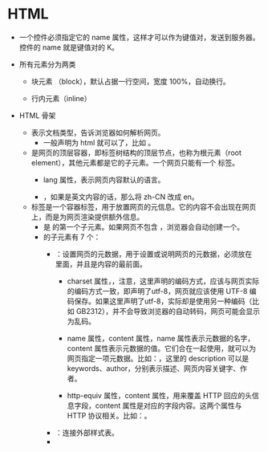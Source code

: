 # HTML 

- 一个控件必须指定它的 name 属性，这样才可以作为键值对，发送到服务器。控件的 name 就是键值对的 K。

- 所有元素分为两类

  - 块元素 （block），默认占据一行空间，宽度 100%，自动换行。

  - 行内元素（inline）

- HTML 骨架

  - <!doctype> 表示文档类型，告诉浏览器如何解析网页。
    - 一般声明为 html 就可以了，比如 <!doctype html>。

  - <html> 是网页的顶层容器，即标签树结构的顶层节点，也称为根元素（root element），其他元素都是它的子元素。一个网页只能有一个 <html> 标签。

    - lang 属性，表示网页内容默认的语言。

    - <html lang="zh-CN">，如果是英文内容的话，那么将  zh-CN 改成 en。

  - <head>标签是一个容器标签，用于放置网页的元信息。它的内容不会出现在网页上，而是为网页渲染提供额外信息。

    - <head> 是 <html> 的第一个子元素。如果网页不包含 <head>，浏览器会自动创建一个。

    - <head>的子元素有 7 个：

      - <meta>：设置网页的元数据，用于设置或说明网页的元数据，必须放在 <head> 里面，并且是内容的最前面。

        - charset 属性，<meta charset="utf-8">，注意，这里声明的编码方式，应该与网页实际的编码方式一致，即声明了utf-8，网页就应该使用 UTF-8 编码保存。如果这里声明了utf-8，实际却是使用另一种编码（比如 GB2312），并不会导致浏览器的自动转码，网页可能会显示为乱码。

        - name 属性，content 属性，name 属性表示元数据的名字，content 属性表示元数据的值。它们合在一起使用，就可以为网页指定一项元数据。比如：<meta name="description" content="HTML 语言入门">，这里的 description 可以是 keywords、author，分别表示描述、网页内容关键字、作者。

        - http-equiv 属性，content 属性，用来覆盖 HTTP 回应的头信息字段，content 属性是对应的字段内容。这两个属性与 HTTP 协议相关。比如：<meta http-equiv="Content-Type" content="Type=text/html; charset=utf-8">。

      - <link>：连接外部样式表。

      - <title>：设置网页标题。

      - <style>：放置内嵌的样式表。

      - <script>：引入脚本。

      - <noscript>：浏览器不支持脚本时，所要显示的内容。

      - <base>：设置网页内部相对 URL 的计算基准。

  - <body>标签是一个容器标签，用于放置网页的主体内容。浏览器显示的页面内容，都放置在它的内部。它是 <html> 的第二个子元素，紧跟在 <head> 后面。

- HTML 内容骨架

  - 页面分成页眉（<header>）、主体（<main>）、页尾（<footer>）三个部分。

  - <header>标签可以用在多个场景，既可以表示整个网页的头部，也可以表示一篇文章或者一个区块的头部。如果用在网页的头部，就称为“页眉”。网站导航和搜索栏通常会放在 <header> 里面。<header> 里面不能包含另一个 <header> 或 <footer>。

  - <footer>标签表示网页、文章或章节的尾部。如果用于整张网页的尾部，就称为“页尾”，通常包含版权信息或者其他相关信息。<footer> 不能嵌套，即内部不能放置另一个 <footer>，也不能放置 <header>。

  - <main> 标签表示页面的主体内容，一个页面只能有一个 <main>。

  - <article> 标签表示页面里面一段完整的内容，即使页面的其他部分不存在，也具有独立使用的意义，通常用来表示一篇文章或者一个论坛帖子。

  - <aside> 标签用来放置与网页或文章主要内容间接相关的部分。网页级别的 <aside>，可以用来放置侧边栏，但不一定就在页面的侧边；文章级别的 <aside>，可以用来放置评论或注释。

  - <section> 标签表示一个含有主题的独立部分，通常用在文档里面表示一个章节，比如 <article> 可以包含多个 <section>。<section> 总是多个一起使用，一个页面不能只有一个 <section>。

  - <nav> 标签用于放置页面或文档的导航信息。

- 文本标签

  - <div>标签是无语义的标签，在 HTML 退出语义标签之前，经常是多级的 div 标签进行嵌套使用。但是现在有了语义标签，优先使用语义标签。

  - <p>标签是段落标签，块元素。

  - <span>，无语义标签，是行内标签。

  - <br>，换行，<wbr>，告诉浏览器在哪里进行换行。

  - <hr>，分割线。

  - <b> 和 <strong>这两个标签都是加粗，但是 <b> 是无语义的，建议使用 <strong>。

  - <pre> 是一个块级元素，表示保留原来的格式（preformatted），即浏览器会保留该标签内部原始的换行和空格。浏览器默认以等宽字体显示标签内容。注意，HTML 标签在 <pre> 里面还是起作用的。<pre> 只保留空格和换行，不会保留 HTML 标签。

  - <em>和 <i>，重要，即斜体显示，<i> 无语义，建议使用 <em>。

  - <sub> 将内容变成下标，<sup>将内容变成上标， <var>表示内容是公式或者代码，斜体显示。

  - <u>，下划线，<s>，删除线。

  - <blockquote> 是一个块级标签，表示引用他人的话。浏览器会在样式上，与正常文本区别显示。有一个cite属性，它的值是一个网址，表示引言来源，不会显示在网页上。

  - <q>是一个行内标签，也表示引用。它与 <blockquote> 的区别，就是它不会产生换行。会给内容加上双引号。

  - <cite>标签表示引言出处或者作者，浏览器默认使用斜体显示这部分内容。

  - <code> 标签是一个行内元素，表示标签内容是计算机代码，浏览器默认会以等宽字体显示。如果要表示多行代码，<code> 标签必须放在 <pre> 内部。<code> 本身仅表示一行代码。

  - <kbd> 标签是一个行内元素，原意是用户从键盘输入的内容，现在扩展到各种输入，包括语音输入。浏览器默认以等宽字体显示标签内容。

  - <samp> 标签是一个行内元素，表示计算机程序输出内容的一个例子。浏览器默认以等宽字体显示。

  - <mark> 是一个行内标签，表示突出显示的内容。Chrome 浏览器默认会以亮黄色背景，显示该标签的内容。

  - <small> 是一个行内标签，浏览器会将它包含的内容，以小一号的字号显示，不需要使用 CSS 样式。它通常用于文章附带的版权信息或法律信息。

  - <time> 是一个行内标签，为跟时间相关的内容提供机器可读的格式。<data>和除了时间以外的数据相关。

  - <address> 标签是一个块级元素，表示某人或某个组织的联系方式。内容不得有非联系信息，不能嵌套，并且内部不能有标题标签（<h1>~<h6>），也不能有 <article>、<aside>、<section>、<nav>、<header>、<footer> 等标签。通常，它会放在 <footer> 里面。

  - <abbr> 标签是一个行内元素，表示标签内容是一个缩写。它的 title 属性给出缩写的完整形式，或者缩写的描述。

  - <ins> 标签是一个行内元素，表示原始文档添加（insert）的内容。<del> 与之类似，表示删除（delete）的内容。它们通常用于展示文档的删改。浏览器默认为 <del> 标签的内容加上删除线，为 <ins> 标签的内容加上下划线。

  - <dfn> 是一个行内元素，表示标签内容是一个术语（definition），本段或本句包含它的定义。

  - <ruby> 标签表示文字的语音注释，主要用于东亚文字，比如汉语拼音和日语的片假名。它默认将语音注释，以小字体显示在文字的上方。

    - <rp>标签的用处，是为不支持语音注释的浏览器，提供一个兼容方案。对于那些支持语音注释的浏览器，该标签的内容不显示。

    - <rp>标签一般用于放置圆括号，如果遇到不支持的浏览器，就会将语音注释显示在括号里面。

    - <rt>标签用于放置语音注释。

    - <rb>标签用于划分文字单位，与语音注释一一对应。

  - <bdo>标签是一个行内元素，表示文字方向与网页主体内容的方向不一致。
    - dir 属性，指定具体的文字方向。它有两个值，ltr 表示从左到右，rtl 表示从右到左。

  - <bdi>标签用于不确定文字方向的情况。比如，网页有一个部分是用户输入的内容，但是不知道输入内容的文字方向。这种情况就可以使用 <bdi> 标签，告诉浏览器，不确定文字的方向，由浏览器自己决定。

- 列表标签

  - <ol> 标签是一个有序列表容器（ordered list）。

    - reversed 属性，倒序。

    - start 属性的值是一个整数，表示数字列表的起始编号。

    - type 序号类型：a：小写字母，A：大写字母，i：小写罗马数字，I：大写罗马数字，1：整数（默认值）

  - <ul>标签是一个无序列表容器（unordered list）。

  - <li>表示列表项，<li> 有一个 value 属性，定义当前列表项的编号，后面列表项会从这个值开始编号。

  - <dl>标签是一个块级元素，表示一组术语的列表（description list）。术语名（description term）由<dt>标签定义，术语解释（description detail）由<dd>标签定义。<dl> 常用来定义词汇表。 <dt> 和 <dd> 都是块级元素，<dd> 默认会在 <dt> 下方缩进显示。上面代码的默认渲染结果如下。

- 图像标签

  - <img>标签用于插入图片。它是单独使用的，没有闭合标签。<img> 可以放在 <a> 标签内部，使得图片变成一个可以点击的链接。

    - alt 属性用来设定图片的文字说明。图片不显示时（比如下载失败，或用户关闭图片加载），图片的位置上会显示该文本。

    - width 属性，height 属性，图片默认以原始大小插入网页，width 属性和 height 属性可以指定图片显示时的宽度和高度，单位是像素或百分比。注意，一旦设置了这两个属性，浏览器会在网页中预先留出这个大小的空间，不管图片有没有加载成功。不过，由于图片的显示大小可以用 CSS 设置，所以不建议使用这两个属性。

    - loading 属性改变了这个行为，可以指定图片的懒加载，即图片默认不加载，只有即将滚动进入视口，变成用户可见时才会加载，这样就节省了带宽。

      - auto：浏览器默认行为，等同于不使用loading属性。

      - lazy：启用懒加载。

      - eager：立即加载资源，无论它在页面上的哪个位置。

    - crossorigin 属性用来告诉浏览器，是否采用跨域的形式下载图片，默认是不采用。有时，图片和网页属于不同的网站，网页加载图片就会导致跨域请求，对方服务器可能要求跨域认证。简单说，只要打开了这个属性，HTTP 请求的头信息里面，就会加入origin字段，给出请求发出的域名，不打开这个属性就不加。

      - anonymous：跨域请求不带有用户凭证（通常是 Cookie）。

      - use-credentials：跨域请求带有用户凭证。

  - <figure> 标签可以理解为一个图像区块，将图像和相关信息封装在一起。<figcaption> 是它的可选子元素，表示图像的文本描述，通常用于放置标题，可以出现多个。

- 链接标签

  - 链接通过 <a> 标签表示，用户点击后，浏览器会跳转到指定的网址。

    - href 属性给出链接指向的网址。它的值应该是一个 URL 或者锚点。

    - hreflang 属性给出链接指向的网址所使用的语言，纯粹是提示性的，没有实际功能。

    - title 属性给出链接的说明信息。鼠标悬停在链接上方时，浏览器会将这个属性的值，以提示块的形式显示出来。

    - target 属性指定如何展示打开的链接。它可以是在指定的窗口打开，也可以在 <iframe> 里面打开。

      - _self：当前窗口打开，这是默认值。

      - _blank：新窗口打开。

      - _parent：上层窗口打开，这通常用于从父窗口打开的子窗口，或者 <iframe> 里面的链接。如果当前窗口没有上层窗口，这个值等同于 _self。

      - _top：顶层窗口打开。如果当前窗口就是顶层窗口，这个值等同于 _self。

    - rel 属性说明链接与当前页面的关系。

      - alternate：当前文档的另一种形式，比如翻译。

      - author：作者链接。

      - bookmark：用作书签的永久地址。

      - external：当前文档的外部参考文档。

      - help：帮助链接。

      - license：许可证链接。

      - next：系列文档的下一篇。

      - nofollow：告诉搜索引擎忽略该链接，主要用于用户提交的内容，防止有人企图通过添加链接，提高该链接的搜索排名。

      - noreferrer：告诉浏览器打开链接时，不要将当前网址作为 HTTP 头信息的Referer字段发送出去，这样可以隐藏点击的来源。

      - noopener：告诉浏览器打开链接时，不让链接窗口通过 JavaScript 的window.opener属性引用原始窗口，这样就提高了安全性。

      - prev：系列文档的上一篇。

      - search：文档的搜索链接。

      - tag：文档的标签链接。

    - ping 属性指定一个网址，用户点击的时候，会向该网址发出一个 POST 请求，通常用于跟踪用户的行为。

    - type 属性给出链接 URL 的 MIME 类型，比如到底是网页，还是图像或文件。它也是纯粹提示性的属性，没有实际功能。

    - download 属性表明当前链接用于下载，而不是跳转到另一个 URL。注意，download属性只在链接与网址同源时，才会生效。也就是说，链接应该与网址属于同一个网站。如果download属性设置了值，那么这个值就是下载的文件名。

    - mailto 协议，<a  href="mailto:foo@bar.com?cc=test@test.com&subject=The%20subject&body=The%20body">发送邮件</a>

    - tel 协议，<a href="tel:13312345678">13312345678</a>，上面代码在手机中，点击链接会唤起拨号界面，可以直接拨打指定号码。

  - <link> 标签主要用于将当前网页与相关的外部资源联系起来，通常放在元素里面。最常见的用途就是加载 CSS 样式表。<link rel="stylesheet" type="text/css" href="theme.css">，还可以加载网站的 favicon 图标文件。<link rel="icon" href="/favicon.ico" type="image/x-icon">

    - rel 属性表示外部资源与当前文档之间的关系，是 <link> 标签的必需属性。它可以但不限于取以下值。

    - preload 预加载，<link rel="preload" href="style.css" as="style">的意思是要求浏览器提前下载并缓存 style.css。

      - as 属性指定加载资源的类型，它的值一般有下面几种。

      - "script"

      - "style"

      - "image"

      - "media"

      - "document"

  - <script> 用于加载脚本代码，目前主要是加载 JavaScript 代码。
    - src 属性给出外部脚本的地址。

  - <noscript> 标签用于浏览器不支持或关闭 JavaScript 时，所要显示的内容。用户关闭 JavaScript 可能是为了节省带宽，以延长手机电池寿命，或者为了防止追踪，保护隐私。

- 多媒体标签

  - <video> 标签是一个块级元素，用于放置视频。如果浏览器支持加载的视频格式，就会显示一个播放器，否则显示 <video> 内部的子元素。

- iframe 

  - <iframe> 标签生成一个指定区域，在该区域中嵌入其他网页。它是一个容器元素，如果浏览器不支持<iframe>，就会显示内部的子元素。

    - sandbox 可以当作布尔属性使用，表示打开所有限制。

    - loading，懒加载。如果 <iframe> 是隐藏的，则 loading 属性无效，将会立即加载。

- 表格

  - <table> 是一个块级容器标签，所有表格内容都要放在这个标签里面。

  - <caption> 总是 <table> 里面的第一个子元素，表示表格的标题。该元素是可选的。

  - <thead>、<tbody>、<tfoot>都是块级容器元素，且都是<table>的一级子元素，分别表示表头、表体和表尾。

  - <colgroup>是<table>的一级子元素，用来包含一组列的定义。<col> 是<colgroup>的子元素，用来定义表格的一列。<col> 不仅是一个单独使用的标签，没有结束标志，而且还是一个空元素，没有子元素。它的主要作用，除了申明表格结构，还可以为表格附加样式。

  - <tr> 标签表示表格的一行（table row）。如果表格有 <thead>、<tbody>、<tfoot>，那么 <tr> 就放在这些容器元素之中，否则直接放在<table>的下一级。

  - <th> 和 <td> 都用来定义表格的单元格。其中，<th> 是标题单元格，<td> 是数据单元格。

    - colspan 属性，rowspan 属性。

    - headers 属性，如果表格很大，单元格很多，源码里面会看不清，哪个单元格对应哪个表头，这时就可以使用headers 属性。

    - scope 属性只有 <th> 标签支持，一般不在 <td> 标签使用，表示该 <th> 单元格到底是栏的标题，还是列的标题。

      - row：该行的所有单元格，都与该标题单元格相关。

      - col：该列的所有单元格，都与该标题单元格相关。

      - rowgroup：多行组成的一个行组的所有单元格，都与该标题单元格相关，可以与rowspan属性配合使用。

      - colgroup：多列组成的一个列组的所有单元格，都与该标题单元格相关，可以与colspan属性配合使用。

      - auto：默认值，表示由浏览器自行决定。

- 表单

  - <form> 标签用来定义一个表单，所有表单内容放到这个容器元素之中。

    - <form> 有以下属性：

    - accept-charset：服务器接受的字符编码列表，使用空格分隔，默认与网页编码相同。

    - action：服务器接收数据的 URL。

    - autocomplete：如果用户没有填写某个控件，浏览器是否可以自动填写该值。它的可能取值分别为off（不自动填写）和on（自动填写）。

    - method：提交数据的 HTTP 方法，可能的值有post（表单数据作为 HTTP 数据体发送），get（表单数据作为 URL 的查询字符串发送），dialog（表单位于<dialog>内部使用）。

    - enctype：当method属性等于post时，该属性指定提交给服务器的 MIME 类型。可能的值为application/x-www-form-urlencoded（默认值），multipart/form-data（文件上传的情况），text/plain。

      - 指定了采用 POST 方法提交数据时，浏览器给出的数据的 MIME 类型。参数如下：

      - application/x-www-form-urlencoded 是默认类型，控件名和控件值都要转义（空格转为+号，非数字和非字母转为%HH的形式，换行转为CR LF），控件名和控件值之间用=分隔。控件按照出现顺序排列，控件之间用&分隔。

      - multipart/form-data 主要用于文件上传。这个类型上传大文件时，会将文件分成多块传送，每一块的 HTTP 头信息都有Content-Disposition属性，值为form-data，以及一个name属性，值为控件名。

    - name：表单的名称，应该在网页中是唯一的。注意，如果一个控件没有设置name属性，那么这个控件的值就不会作为键值对，向服务器发送。

    - novalidate：布尔属性，表单提交时是否取消验证。

    - target：在哪个窗口展示服务器返回的数据，可能的值有_self（当前窗口），_blank（新建窗口），_parent（父窗口），_top（顶层窗口），<iframe>标签的name属性（即表单返回结果展示在 <iframe> 窗口）。

    - <fieldset> 标签是一个块级容器标签，表示控件的集合，用于将一组相关控件组合成一组。

      - <legend> 标签用来设置 <fieldset> 控件组的标题，通常是 <fieldset> 内部的第一个元素，会嵌入显示在控件组的上边框里面。

      - disabled：布尔属性，一旦设置会使得 <fieldset> 内部包含的控件都不可用，都变成灰色状态。

      - form：指定控件组所属的 <form>，它的值等于 <form> 的 id 属性。

      - name：该控件组的名称。

  - <label> 的 for 属性关联相对应的控件，它的值是对应控件的 id 属性。所以，控件最好设置id属性。控件也可以放在 <label> 之中，这时不需要 for 属性和 id 属性。form属性，关联表单的id属性。设置了该属性后，<label> 可以放置在页面的任何位置，否则只能放在 <form> 内部。

  - <input> 标签是一个行内元素，用来接收用户的输入。它是一个单独使用的标签，没有结束标志。

    - autofocus：布尔属性，是否在页面加载时自动获得焦点。

    - disabled：布尔属性，是否禁用该控件。一旦设置，该控件将变灰，用户可以看到，但是无法操作。

    - form：关联表单的 id 属性。设置了该属性后，控件可以放置在页面的任何位置，否则只能放在<form> 内部。

    - list：关联的 <datalist> 的 id 属性，设置该控件相关的数据列表，详见后文。

    - name：控件的名称，主要用于向服务器提交数据时，控件键值对的键名。注意，只有设置了 name 属性的控件，才会向服务器提交，不设置就不会提交。

    - readonly：布尔属性，是否为只读。

    - required：布尔属性，是否为必填。

    - type：控件类型

      - text，文本类型

        - maxlength：可以输入的最大字符数，值为一个非负整数。

        - minlength：可以输入的最小字符数，值为一个非负整数，且必须小于 maxlength。

        - pattern：用户输入必须匹配的正则表达式，比如要求用户输入 4 个～ 8 个英文字符，可以写成 pattern="[a-z]{4,8}"。如果用户输入不符合要求，浏览器会弹出提示，不会提交表单。

        - placeholder：输入字段为空时，用于提示的示例值。只要用户没有任何字符，该提示就会出现，否则会消失。

        - readonly：布尔属性，表示该输入框是只读的，用户只能看，不能输入。

        - size：表示输入框的显示长度有多少个字符宽，它的值是一个正整数，默认等于 20。超过这个数字的字符，必须移动光标才能看到。

        - spellcheck：是否对用户输入启用拼写检查，可能的值为 true 或 false。

      - search 是一个用于搜索的文本输入框，基本等同于 type="text"。某些浏览器会在输入的时候，在输入框的尾部显示一个删除按钮，点击就会删除所有输入，让用户从头开始输入。

      - button，是没有默认行为的按钮，通常脚本指定click事件的监听函数来使用。

      - value：控件的值。

    - checkbox：同时选中两个复选框，提交的时候就会有两个 name 属性，比如 interest=coding&interest=music。

    - radio：多个单选框的 name 属性的值，应该都是一致的。

- 其他标签

  - <dialog> 标签表示一个可以关闭的对话框。默认情况下，对话框是隐藏的，不会在网页上显示。如果要让对话框显示，必须加上 open 属性。

- 空格和换行

  - 标签内容的头部和尾部的空格，忽略不计。

  - 内容之间有多个连续空格，浏览器会将它们合并成一个。

  - 浏览器会将文本里面的换行符（\n）和回车符（\r），替换成空格。

  - URL

    - parameter，?a=1&b=2，多个参数使用 & 进行连接。

    - 锚点，# 锚点位置，放在地址最后。锚点名称通过元素的 id 命名。

    - 转义，在字符的十六进制的 ASCII 码前面加上 %，例如：

      - 空格：%20

      - !：%21

      - \#：%23

      - $：%24

      - &：%26

      - '：%27

      - (：%28

      - )：%29

      - *：%2A

      - +：%2B

      - ,：%2C

      - /：%2F

      - :：%3A

      - ;：%3B

      - =：%3D

      - ?：%3F

      - @：%40

      - [：%5B

      - ]：%5D

    - 既不属于合法字符、也不属于保留字符的其他字符（比如汉字），理论上不需要手动转义，可以直接写在 URL 里面，比如[www.example.com/](http://www.example.com/)中国.html，浏览器会自动将它们转义，发给服务器。转义方法是使用这些字符的十六进制 UTF-8 编码，每两位算作一组，然后每组头部添加百分号（%）。

    - <base> 标签指定网页内部的所有相对 URL 的计算基准。整张网页只能有一个 <base> 标签，而且只能放在 <head> 里面。它是单独使用的标签，没有闭合标签，下面是一个例子。

- 元素属性 attribute

  - id 属性是元素在网页内的唯一标识符。比如，网页可能包含多个 <p> 标签，id 属性可以指定每个<p> 标签的唯一标识符。id 属性的值必须是全局唯一的，同一个页面不能有两个相同的 id 属性。另外，id属性的值不得包含空格。id 属性的值还可以在最前面加上 #，放到 URL 中作为锚点，定位到该元素在网页内部的位置。比如，用户访问网址 https://foo.com/index.html#bar 的时候，浏览器会自动将页面滚动到bar的位置，让用户第一眼就看到这部分内容。

  - class 属性用来对网页元素进行分类。多个 class，之间使用空格分隔。如果不同元素的 class 属性值相同，就表示它们是一类的。

  - title 属性用来为元素添加附加说明。大多数浏览器中，鼠标悬浮在元素上面时，会将title属性值作为浮动提示，显示出来。

  - tabindex属性的值是一个整数，表示用户按下 Tab 键的时候，网页焦点转移的顺序。

    - 负整数：该元素可以获得焦点，但是不参与使用 Tab 键进行遍历。

    - 0，参与遍历。

    - 正整数，按照数字顺序。

  - accesskey属性指定网页元素获得焦点的快捷键，值必须是单个的可打印字符。注意，accesskey 如果跟操作系统或浏览器级别的快捷键有冲突，这时不会生效。

  - style 属性用来指定当前元素的 CSS 样式。

  - hidden是一个布尔属性，表示当前的网页元素不再跟页面相关，因此浏览器不会渲染这个元素，所以就不会在网页中看到它。CSS 的可见性设置，高于hidden属性。如果 CSS 设为该元素可见，hidden属性将无效。

  - lang，指定页面元素使用的语言，dir，表示文字阅读的方向。

  - contenteditable，网页可编辑。例如：contenteditable="true"。该属性是枚举属性，不是布尔属性，规范的写法是最好带上属性值。

  - spellcheck 属性就表示，是否打开拼写检查。true：打开拼写检查。false：关闭拼写检查。枚举属性，如果没有指定这个属性，浏览器将自行决定是否打开拼写检查。对于那些不可编辑的元素，该属性无效。

